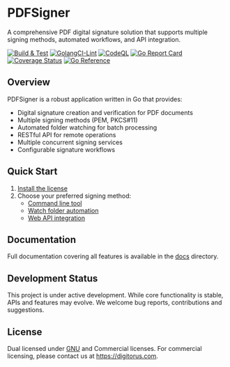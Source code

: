 # PDFSigner

A comprehensive PDF digital signature solution that supports multiple signing methods, automated workflows, and API integration.

[![Build & Test](https://github.com/digitorus/pdfsigner/workflows/Build%20&%20Test/badge.svg)](https://github.com/digitorus/pdfsigner/actions/workflows/go.yml)
[![GolangCI-Lint](https://github.com/digitorus/pdfsigner/actions/workflows/golangci-lint.yml/badge.svg)](https://github.com/digitorus/pdfsigner/actions/workflows/golangci-lint.yml)
[![CodeQL](https://github.com/digitorus/pdfsigner/workflows/CodeQL/badge.svg)](https://github.com/digitorus/pdfsigner/actions/workflows/codeql-analysis.yml)
[![Go Report Card](https://goreportcard.com/badge/github.com/digitorus/pdfsigner)](https://goreportcard.com/report/github.com/digitorus/pdfsigner)
[![Coverage Status](https://codecov.io/gh/digitorus/pdfsigner/graph/badge.svg?token=SylidcS2uJ)](https://codecov.io/gh/digitorus/pdfsigner)
[![Go Reference](https://pkg.go.dev/badge/github.com/digitorus/pdfsigner.svg)](https://pkg.go.dev/github.com/digitorus/pdfsigner)

## Overview

PDFSigner is a robust application written in Go that provides:

- Digital signature creation and verification for PDF documents
- Multiple signing methods (PEM, PKCS#11) 
- Automated folder watching for batch processing
- RESTful API for remote operations
- Multiple concurrent signing services
- Configurable signature workflows

## Quick Start

1. [Install the license](docs/license.md)
2. Choose your preferred signing method:
   - [Command line tool](docs/command-line-signer.md)
   - [Watch folder automation](docs/watch-and-sign.md)
   - [Web API integration](docs/web-api.md)

## Documentation

Full documentation covering all features is available in the [docs](./docs/) directory.

## Development Status

This project is under active development. While core functionality is stable, APIs and features may evolve. We welcome bug reports, contributions and suggestions.

## License

Dual licensed under [GNU](LICENSE.md) and Commercial licenses.
For commercial licensing, please contact us at https://digitorus.com.
